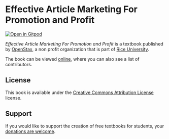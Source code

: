 # Effective Article Marketing For Promotion and Profit

[![Open in Gitpod](https://gitpod.io/button/open-in-gitpod.svg)](https://gitpod.io/from-referrer/)

_Effective Article Marketing For Promotion and Profit_ is a textbook published by [OpenStax](https://openstax.org/), a non profit organization that is part of [Rice University](https://www.rice.edu/).

The book can be viewed [online](https://github.com/cnx-user-books/cnxbook-effective-article-marketing-for-promotion-and-profit/releases/latest), where you can also see a list of contributors.

## License
This book is available under the [Creative Commons Attribution License](./LICENSE) license.

## Support
If you would like to support the creation of free textbooks for students, your [donations are welcome](https://riceconnect.rice.edu/donation/support-openstax-banner).
